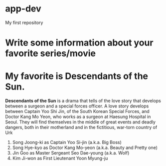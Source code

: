 
# app-dev
My first repository
# Write some information about your favorite series/movie
# My favorite is Descendants of the Sun. 
**Descendants of the Sun** is a drama that tells of the love story that develops between a surgeon and a special forces officer. A love story develops between Captain Yoo Shi Jin, of the South Korean Special Forces, and Doctor Kang Mo Yeon, who works as a surgeon at Haesung Hospital in Seoul. They will find themselves in the middle of great events and deadly dangers, both in their motherland and in the fictitious, war-torn country of Urk
1. Song Joong-ki as Captain Yoo Si-jin (a.k.a. Big Boss)
2. Song Hye-kyo as Doctor Kang Mo-yeon (a.k.a. Beauty and Pretty one)
3. Jin Goo as Master Sergeant Seo Dae-young (a.k.a. Wolf)
4. Kim Ji-won as First Lieutenant Yoon Myung-ju
